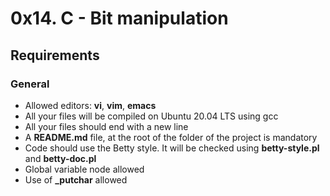 # 0x14. C - Bit manipulation

## Requirements

### General

- Allowed editors: **vi**, **vim**, **emacs**
- All your files will be compiled on Ubuntu 20.04 LTS using gcc
- All your files should end with a new line
- A **README.md** file, at the root of the folder of the project is mandatory
- Code should use the Betty style. It will be checked using **betty-style.pl** and **betty-doc.pl**
- Global variable node allowed
- Use of **_putchar** allowed
